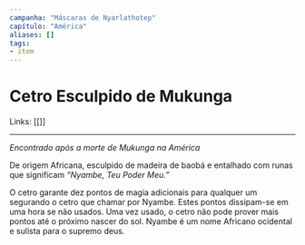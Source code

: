 ```yaml
---
campanha: "Máscaras de Nyarlathotep"
capítulo: "América"
aliases: []
tags: 
- item
---
```


# Cetro Esculpido de Mukunga

Links: [[]]

---
*Encontrado após a morte de Mukunga na América*

De origem Africana, esculpido de madeira de baobá e entalhado com runas que significam *“Nyambe, Teu Poder Meu.”* 

O cetro garante dez pontos de magia adicionais para qualquer um segurando o cetro que chamar por Nyambe. Estes pontos dissipam-se em uma hora se não usados. Uma vez usado, o cetro não pode prover mais pontos até o próximo nascer do sol. Nyambe é um nome Africano ocidental e sulista para o supremo deus.

